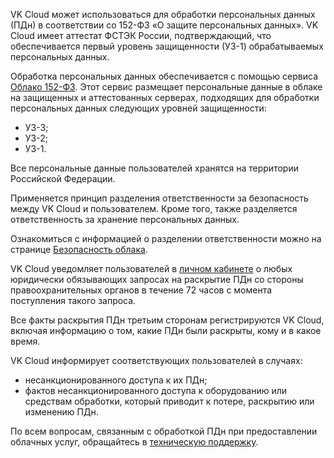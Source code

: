 VK Cloud может использоваться для обработки персональных данных (ПДн) в соответствии со 152-ФЗ «О защите персональных данных». VK Cloud имеет аттестат ФСТЭК России, подтверждающий, что обеспечивается первый уровень защищенности (УЗ-1) обрабатываемых персональных данных.

Обработка персональных данных обеспечивается с помощью сервиса [Облако 152-ФЗ](https://mcs.mail.ru/solutions/152-fz/). Этот сервис размещает персональные данные в облаке на защищенных и аттестованных серверах, подходящих для обработки персональных данных следующих уровней защищенности:

- УЗ-3;
- УЗ-2;
- УЗ-1.

<warn>

Все персональные данные пользователей хранятся на территории Российской Федерации.

</warn>

Применяется принцип разделения ответственности за безопасность между VK Cloud и пользователем. Кроме того, также разделяется ответственность за хранение персональных данных.

Ознакомиться с информацией о разделении ответственности можно на странице [Безопасность облака](https://mcs.mail.ru/cloud-security/).

VK Cloud уведомляет пользователей в [личном кабинете](https://mcs.mail.ru/app/) о любых юридически обязывающих запросах на раскрытие ПДн со стороны правоохранительных органов в течение 72 часов с момента поступления такого запроса.

Все факты раскрытия ПДн третьим сторонам регистрируются VK Cloud, включая информацию о том, какие ПДн были раскрыты, кому и в какое время.

VK Cloud информирует соответствующих пользователей в случаях:

- несанкционированного доступа к их ПДн;
- фактов несанкционированного доступа к оборудованию или средствам обработки, который приводит к потере, раскрытию или изменению ПДн.

<info>

По всем вопросам, связанным с обработкой ПДн при предоставлении облачных услуг, обращайтесь в [техническую поддержку](/ru/contacts).

</info>
